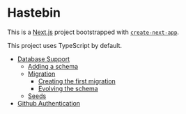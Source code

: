 # Hastebin

This is a [Next.js](https://nextjs.org/) project bootstrapped with [`create-next-app`](https://github.com/vercel/next.js/tree/canary/packages/create-next-app).

This project uses TypeScript by default.

- [Database Support](/apps/next-app/docs/00-database.md#database-support)
  - [Adding a schema](/apps/next-app/docs/00-database.md#adding-a-schema)
  - [Migration](/apps/next-app/docs/00-database.md#migration)
    - [Creating the first migration](/apps/next-app/docs/00-database.md#creating-the-first-migration)
    - [Evolving the schema](/apps/next-app/docs/00-database.md#evolving-the-schema)
  - [Seeds](/apps/next-app/docs/00-database.md#seeds)
- [Github Authentication](/apps/next-app/docs/01-github-authentication.md#github-authentication)